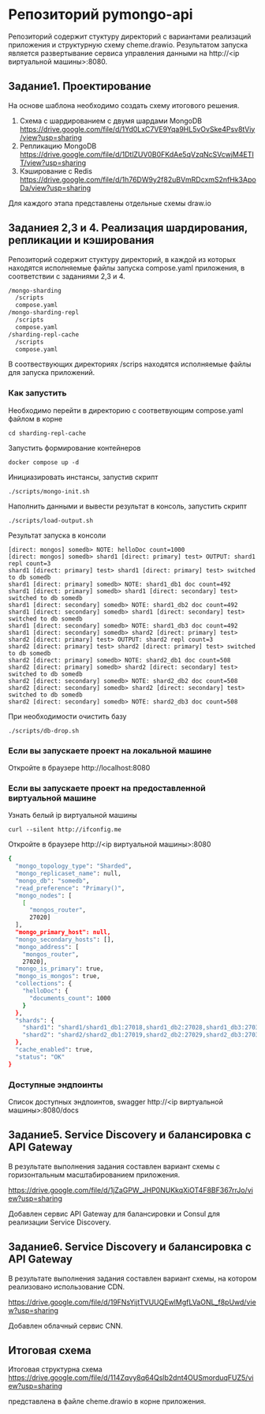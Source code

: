 # Репозиторий pymongo-api

Репозиторий содержит стуктуру директорий c вариантами реализаций приложения и структурную схему cheme.drawio. 
Результатом запуска является развертывание сервиса управления данными на http://<ip виртуальной машины>:8080.

## Задание1. Проектирование
На основе шаблона необходимо создать схему итогового решения.

1. Схема с шардированием с двумя шардами MongoDB  https://drive.google.com/file/d/1Yd0LxC7VE9Yqa9HL5vOvSke4Psv8tViy/view?usp=sharing
2. Репликацию MongoDB  https://drive.google.com/file/d/1DtlZUV0B0FKdAe5qVzqNcSVcwjM4ETIT/view?usp=sharing
3. Кэширование с Redis https://drive.google.com/file/d/1h76DW9y2f82uBVmRDcxmS2nfHk3ApoDa/view?usp=sharing

Для каждого этапа представлены отдельные схемы draw.io


## Заданиея 2,3 и 4. Реализация шардирования, репликации и кэширования
 
Репозиторий содержит стуктуру директорий, в каждой из которых находятся исполняемые файлы запуска compose.yaml приложения, 
в соответствии с заданиями 2,3 и 4.

```sh
/mongo-sharding
  /scripts
  compose.yaml
/mongo-sharding-repl
  /scripts
  compose.yaml
/sharding-repl-cache
  /scripts
  compose.yaml
```
В соотвествующих директориях /scrips находятся исполняемые файлы для запуска приложений.

### Как запустить

Необходимо перейти в директорию с соответвующим compose.yaml файлом в корне

```shell
cd sharding-repl-cache
```

Запустить формирование контейнеров

```shell
docker compose up -d
```

Инициазировать инстансы, запустив скрипт

```shell
./scripts/mongo-init.sh
```

Наполнить данными и вывести результат в консоль, запустить скрипт

```shell
./scripts/load-output.sh
```

Результат запуска в консоли

```shell
[direct: mongos] somedb> NOTE: helloDoc count=1000
[direct: mongos] somedb> shard1 [direct: primary] test> OUTPUT: shard1 repl count=3
shard1 [direct: primary] test> shard1 [direct: primary] test> switched to db somedb
shard1 [direct: primary] somedb> NOTE: shard1_db1 doc count=492
shard1 [direct: primary] somedb> shard1 [direct: secondary] test> switched to db somedb
shard1 [direct: secondary] somedb> NOTE: shard1_db2 doc count=492
shard1 [direct: secondary] somedb> shard1 [direct: secondary] test> switched to db somedb
shard1 [direct: secondary] somedb> NOTE: shard1_db3 doc count=492
shard1 [direct: secondary] somedb> shard2 [direct: primary] test> 
shard2 [direct: primary] test> OUTPUT: shard2 repl count=3
shard2 [direct: primary] test> shard2 [direct: primary] test> switched to db somedb
shard2 [direct: primary] somedb> NOTE: shard2_db1 doc count=508
shard2 [direct: primary] somedb> shard2 [direct: secondary] test> switched to db somedb
shard2 [direct: secondary] somedb> NOTE: shard2_db2 doc count=508
shard2 [direct: secondary] somedb> shard2 [direct: secondary] test> switched to db somedb
shard2 [direct: secondary] somedb> NOTE: shard2_db3 doc count=508
```

При необходимости очистить базу

```shell
./scripts/db-drop.sh
```

### Если вы запускаете проект на локальной машине

Откройте в браузере http://localhost:8080

### Если вы запускаете проект на предоставленной виртуальной машине

Узнать белый ip виртуальной машины

```shell
curl --silent http://ifconfig.me
```

Откройте в браузере http://<ip виртуальной машины>:8080

```sh
{
  "mongo_topology_type": "Sharded",
  "mongo_replicaset_name": null,
  "mongo_db": "somedb",
  "read_preference": "Primary()",
  "mongo_nodes": [
    [
      "mongos_router",
      27020]
  ],
  "mongo_primary_host": null,
  "mongo_secondary_hosts": [],
  "mongo_address": [
    "mongos_router",
    27020],
  "mongo_is_primary": true,
  "mongo_is_mongos": true,
  "collections": {
    "helloDoc": {
      "documents_count": 1000
    }
  },
  "shards": {
    "shard1": "shard1/shard1_db1:27018,shard1_db2:27028,shard1_db3:27038",
    "shard2": "shard2/shard2_db1:27019,shard2_db2:27029,shard2_db3:27039"
  },
  "cache_enabled": true,
  "status": "OK"
}
```

### Доступные эндпоинты

Список доступных эндпоинтов, swagger http://<ip виртуальной машины>:8080/docs

## Задание5. Service Discovery и балансировка с API Gateway

В результате выполнения задания составлен вариант схемы с горизонтальным масштабированием приложения.

https://drive.google.com/file/d/1jZaGPW_JHP0NUKkqXiOT4F8BF367rrJo/view?usp=sharing

Добавлен сервис API Gateway для балансировки и Consul для реализации Service Discovery.


## Задание6. Service Discovery и балансировка с API Gateway
В результате выполнения задания составлен вариант  схемы, на котором реализовано использование CDN. 

https://drive.google.com/file/d/19FNsYijtTVUUQEwlMgfLVaONL_f8pUwd/view?usp=sharing

Добавлен облачный сервис CNN.


## Итоговая схема

Итоговая структурна схема  https://drive.google.com/file/d/114Zqvy8q64Qslb2dnt4OUSmorduqFUZ5/view?usp=sharing

представлена в файле cheme.drawio в корне приложения.
